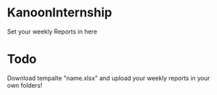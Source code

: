 # KanoonInternship
Set your weekly Reports in here
# Todo
Download tempalte "name.xlsx" and upload your weekly reports in your own folders!
